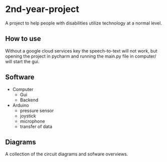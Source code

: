 # 2nd-year-project
A project to help people with disabilities utilize technology at a normal level.

## How to use
Without a google cloud services key the speech-to-text will not work, but opening the project in pycharm and running the main.py file in computer/ will start the gui.

## Software
* Computer
  * Gui
  * Backend
* Arduino
  * pressure sensor
  * joystick
  * microphone
  * transfer of data

## Diagrams
A collection of the circuit diagrams and sofware overviews.
